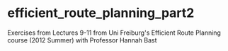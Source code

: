# efficient_route_planning_part2
Exercises from Lectures 9-11 from Uni Freiburg's Efficient Route Planning course (2012 Summer) with Professor Hannah Bast
